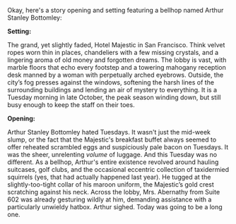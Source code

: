 Okay, here's a story opening and setting featuring a bellhop named Arthur Stanley Bottomley:

**Setting:**

The grand, yet slightly faded, Hotel Majestic in San Francisco. Think velvet ropes worn thin in places, chandeliers with a few missing crystals, and a lingering aroma of old money and forgotten dreams. The lobby is vast, with marble floors that echo every footstep and a towering mahogany reception desk manned by a woman with perpetually arched eyebrows. Outside, the city’s fog presses against the windows, softening the harsh lines of the surrounding buildings and lending an air of mystery to everything. It is a Tuesday morning in late October, the peak season winding down, but still busy enough to keep the staff on their toes.

**Opening:**

Arthur Stanley Bottomley hated Tuesdays. It wasn't just the mid-week slump, or the fact that the Majestic's breakfast buffet always seemed to offer reheated scrambled eggs and suspiciously pale bacon on Tuesdays. It was the sheer, unrelenting *volume* of luggage. And this Tuesday was no different. As a bellhop, Arthur's entire existence revolved around hauling suitcases, golf clubs, and the occasional eccentric collection of taxidermied squirrels (yes, that had actually happened last year). He tugged at the slightly-too-tight collar of his maroon uniform, the Majestic’s gold crest scratching against his neck. Across the lobby, Mrs. Abernathy from Suite 602 was already gesturing wildly at him, demanding assistance with a particularly unwieldy hatbox. Arthur sighed. Today was going to be a long one.

